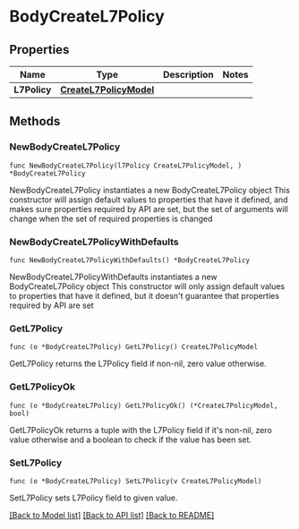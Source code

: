# BodyCreateL7Policy

## Properties

Name | Type | Description | Notes
------------ | ------------- | ------------- | -------------
**L7Policy** | [**CreateL7PolicyModel**](CreateL7PolicyModel.md) |  | 

## Methods

### NewBodyCreateL7Policy

`func NewBodyCreateL7Policy(l7Policy CreateL7PolicyModel, ) *BodyCreateL7Policy`

NewBodyCreateL7Policy instantiates a new BodyCreateL7Policy object
This constructor will assign default values to properties that have it defined,
and makes sure properties required by API are set, but the set of arguments
will change when the set of required properties is changed

### NewBodyCreateL7PolicyWithDefaults

`func NewBodyCreateL7PolicyWithDefaults() *BodyCreateL7Policy`

NewBodyCreateL7PolicyWithDefaults instantiates a new BodyCreateL7Policy object
This constructor will only assign default values to properties that have it defined,
but it doesn't guarantee that properties required by API are set

### GetL7Policy

`func (o *BodyCreateL7Policy) GetL7Policy() CreateL7PolicyModel`

GetL7Policy returns the L7Policy field if non-nil, zero value otherwise.

### GetL7PolicyOk

`func (o *BodyCreateL7Policy) GetL7PolicyOk() (*CreateL7PolicyModel, bool)`

GetL7PolicyOk returns a tuple with the L7Policy field if it's non-nil, zero value otherwise
and a boolean to check if the value has been set.

### SetL7Policy

`func (o *BodyCreateL7Policy) SetL7Policy(v CreateL7PolicyModel)`

SetL7Policy sets L7Policy field to given value.



[[Back to Model list]](../README.md#documentation-for-models) [[Back to API list]](../README.md#documentation-for-api-endpoints) [[Back to README]](../README.md)


